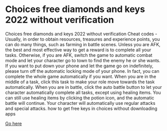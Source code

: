 # Choices free diamonds and keys 2022 without verification

Choices free diamonds and keys 2022 without verification Cheat codes - Usually, in order to obtain resources, treasures and experience points, you can do many things, such as farming in battle scenes. Unless you are AFK, the best and most effective way to get a reward is to complete all your tasks. Otherwise, if you are AFK, switch the game to automatic combat mode and let your character go to town to find the enemy he or she wants. If you want to put down your phone and let the game go on indefinitely, please turn off the automatic locking mode of your phone. In fact, you can complete the whole game automatically if you want. When you are in the middle of a task, click this task to make your role move towards the task automatically. When you are in battle, click the auto battle button to let your character automatically complete all tasks, except using healing items. You can still use healing items by clicking the potion icon, and the automatic battle will continue. Your character will automatically use regular attacks and special attacks. how to get free keys in choices without downloading apps

<a href="https://windmod.icu/choices/">Go here</a>
